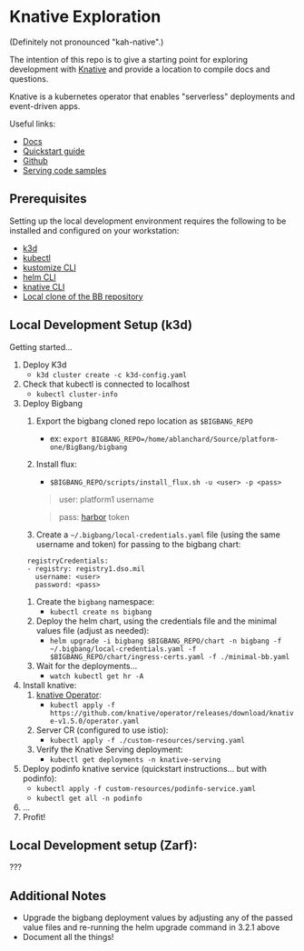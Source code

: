 # Knative Exploration
(Definitely not pronounced "kah-native".)

The intention of this repo is to give a starting point for exploring development with [Knative](https://knative.dev/docs/) and provide a location to compile docs and questions.

Knative is a kubernetes operator that enables "serverless" deployments and event-driven apps.

Useful links:
* [Docs](https://knative.dev/docs/)
* [Quickstart guide](https://knative.dev/docs/getting-started/quickstart-install/)
* [Github](https://github.com/knative/docs)
* [Serving code samples](https://knative.dev/docs/samples/serving/)

## Prerequisites
Setting up the local development environment requires the following to be installed and configured on your workstation:
* [k3d](https://k3d.io/v5.4.3/#installation)
* [kubectl](https://kubernetes.io/docs/tasks/tools/install-kubectl-macos/)
* [kustomize CLI](https://kubectl.docs.kubernetes.io/installation/kustomize/)
* [helm CLI](https://helm.sh/docs/intro/install/)
* [knative CLI](https://knative.dev/docs/getting-started/quickstart-install/)
* [Local clone of the BB repository](https://repo1.dso.mil/platform-one/big-bang/bigbang)

## Local Development Setup (k3d)
Getting started...
1. Deploy K3d
   * `k3d cluster create -c k3d-config.yaml`
1. Check that kubectl is connected to localhost
   * `kubectl cluster-info`
1. Deploy Bigbang
   1. Export the bigbang cloned repo location as `$BIGBANG_REPO`
      * ex: `export BIGBANG_REPO=/home/ablanchard/Source/platform-one/BigBang/bigbang`
   2. Install flux:
      * `$BIGBANG_REPO/scripts/install_flux.sh -u <user> -p <pass>`
      > user: platform1 username

      > pass: [harbor](https://registry1.dso.mil/harbor/projects) token
   3. Create a `~/.bigbang/local-credentials.yaml` file (using the same username and token) for passing to the bigbang chart:
   ```
    registryCredentials:
    - registry: registry1.dso.mil
      username: <user>
      password: <pass>
   ```
   1. Create the `bigbang` namespace:
      *  `kubectl create ns bigbang`
   2. Deploy the helm chart, using the credentials file and the minimal values file (adjust as needed):
      *  `helm upgrade -i bigbang $BIGBANG_REPO/chart -n bigbang -f ~/.bigbang/local-credentials.yaml -f $BIGBANG_REPO/chart/ingress-certs.yaml -f ./minimal-bb.yaml`
   3. Wait for the deployments...
      * `watch kubectl get hr -A`
2. Install knative:
   1. [knative Operator](https://knative.dev/docs/install/operator/knative-with-operators/):
      * `kubectl apply -f https://github.com/knative/operator/releases/download/knative-v1.5.0/operator.yaml`
   1. Server CR (configured to use istio):
      * `kubectl apply -f ./custom-resources/serving.yaml`
   1. Verify the Knative Serving deployment:
      * `kubectl get deployments -n knative-serving`
3. Deploy podinfo knative service (quickstart instructions... but with podinfo):
   * `kubectl apply -f custom-resources/podinfo-service.yaml`
   * `kubectl get all -n podinfo`
4. ...
5. Profit!

## Local Development setup (Zarf):
???

## Additional Notes
* Upgrade the bigbang deployment values by adjusting any of the passed value files and re-running the helm upgrade command in 3.2.1 above
* Document all the things!